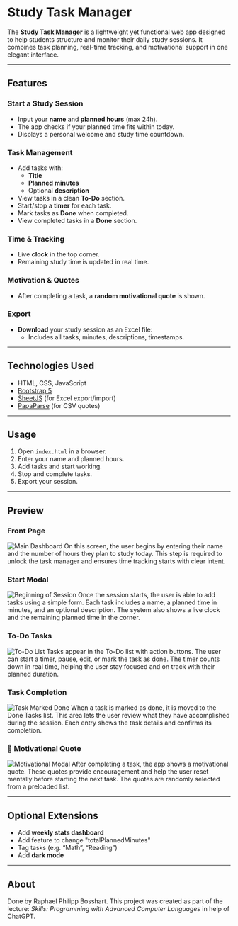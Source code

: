 # Study Task Manager

The **Study Task Manager** is a lightweight yet functional web app designed to help students structure and monitor their daily study sessions. It combines task planning, real-time tracking, and motivational support in one elegant interface.

---

## Features

### Start a Study Session
- Input your **name** and **planned hours** (max 24h).
- The app checks if your planned time fits within today.
- Displays a personal welcome and study time countdown.

### Task Management
- Add tasks with:
  - **Title**
  - **Planned minutes**
  - Optional **description**
- View tasks in a clean **To-Do** section.
- Start/stop a **timer** for each task.
- Mark tasks as **Done** when completed.
- View completed tasks in a **Done** section.

### Time & Tracking
- Live **clock** in the top corner.
- Remaining study time is updated in real time.

### Motivation & Quotes
- After completing a task, a **random motivational quote** is shown.

### Export
- **Download** your study session as an Excel file:
  - Includes all tasks, minutes, descriptions, timestamps.
---

## Technologies Used

- HTML, CSS, JavaScript
- [Bootstrap 5](https://getbootstrap.com/)
- [SheetJS](https://sheetjs.com/) (for Excel export/import)
- [PapaParse](https://www.papaparse.com/) (for CSV quotes)

---

## Usage

1. Open `index.html` in a browser.
2. Enter your name and planned hours.
3. Add tasks and start working.
4. Stop and complete tasks.
5. Export your session.

---

## Preview

### Front Page
![Main Dashboard](assets/Preview/frontpage.png)
On this screen, the user begins by entering their name and the number of hours they plan to study today. This step is required to unlock the task manager and ensures time tracking starts with clear intent.

### Start Modal
![Beginning of Session](assets/Preview/beginning.png)
Once the session starts, the user is able to add tasks using a simple form. Each task includes a name, a planned time in minutes, and an optional description. The system also shows a live clock and the remaining planned time in the corner.

### To-Do Tasks
![To-Do List](assets/Preview/todo.png)
Tasks appear in the To-Do list with action buttons. The user can start a timer, pause, edit, or mark the task as done. The timer counts down in real time, helping the user stay focused and on track with their planned duration.

### Task Completion
![Task Marked Done](assets/Preview/taskdone.png)
When a task is marked as done, it is moved to the Done Tasks list. This area lets the user review what they have accomplished during the session. Each entry shows the task details and confirms its completion.

### 💬 Motivational Quote
![Motivational Modal](assets/Preview/quote.png)
After completing a task, the app shows a motivational quote. These quotes provide encouragement and help the user reset mentally before starting the next task. The quotes are randomly selected from a preloaded list.

---

## Optional Extensions

- Add **weekly stats dashboard**
- Add feature to change "totalPlannedMinutes"
- Tag tasks (e.g. “Math”, “Reading”)
- Add **dark mode**

---

## About

Done by Raphael Philipp Bosshart.
This project was created as part of the lecture: *Skills: Programming with Advanced Computer Languages* in help of ChatGPT. 


